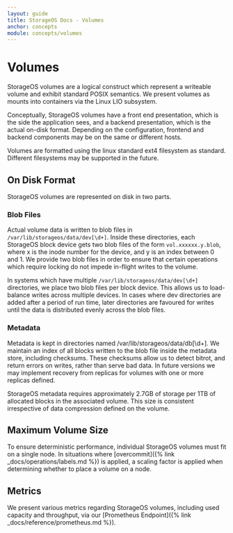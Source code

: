 ```yaml
---
layout: guide
title: StorageOS Docs - Volumes
anchor: concepts
module: concepts/volumes
---
```


# Volumes

StorageOS volumes are a logical construct which represent a writeable volume
and exhibit standard POSIX semantics. We present volumes as mounts into
containers via the Linux LIO subsystem.

Conceptually, StorageOS volumes have a front end presentation, which is the
side the application sees, and a backend presentation, which is the actual
on-disk format. Depending on the configuration, frontend and backend components
may be on the same or different hosts.

Volumes are formatted using the linux standard ext4 filesystem as standard.
Different filesystems may be supported in the future.

## On Disk Format

StorageOS volumes are represented on disk in two parts.

### Blob Files

Actual volume data is written to blob files in
`/var/lib/storageos/data/dev[\d+]`. Inside these directories, each StorageOS
 block device gets two blob files of the form `vol.xxxxxx.y.blob`, where x is
the inode number for the device, and y is an index between 0 and 1. We provide
two blob files in order to ensure that certain operations which require locking
do not impede in-flight writes to the volume.

In systems which have multiple `/var/lib/storageos/data/dev[\d+]` directories,
we place two blob files per block device. This allows us to load-balance writes
across multiple devices. In cases where dev directories are added after a
period of run time, later directories are favoured for writes until the data is
distributed evenly across the blob files.

### Metadata

Metadata is kept in directories named /var/lib/storageos/data/db[\d+]. We
maintain an index of all blocks written to the blob file inside the metadata
store, including checksums. These checksums allow us to detect bitrot, and
return errors on writes, rather than serve bad data. In future versions we may
implement recovery from replicas for volumes with one or more replicas defined.

StorageOS metadata requires approximately 2.7GB of storage per 1TB of allocated
blocks in the associated volume. This size is consistent irrespective of data
compression defined on the volume.

## Maximum Volume Size

To ensure deterministic performance, individual StorageOS volumes must fit on a single
node. In situations where [overcommit]({% link _docs/operations/labels.md
%}) is applied, a scaling factor is applied when determining whether to place a
volume on a node.

## Metrics

We present various metrics regarding StorageOS volumes, including used capacity
and throughput, via our [Prometheus Endpoint]({% link
_docs/reference/prometheus.md %}).


